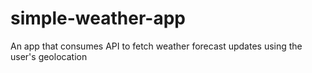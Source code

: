 # simple-weather-app
An app that consumes API to fetch weather forecast updates using the user's geolocation
